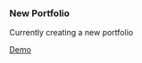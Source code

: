 ### New Portfolio

Currently creating a new portfolio

<a href="https://juleso.now.sh" target="_blank" rel="noopener">Demo</a>
